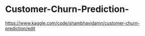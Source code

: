 # Customer-Churn-Prediction-
https://www.kaggle.com/code/shambhavidamn/customer-churn-prediction/edit
